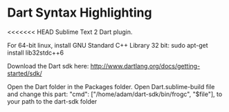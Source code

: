 Dart Syntax Highlighting
============================
<<<<<<< HEAD
Sublime Text 2 Dart plugin.

For 64-bit linux, install GNU Standard C++ Library 32 bit:
	sudo apt-get install lib32stdc++6


Download the Dart sdk here:
	http://www.dartlang.org/docs/getting-started/sdk/

Open the Dart folder in the Packages folder.
Open Dart.sublime-build file and change this part:
	"cmd": ["/home/adam/dart-sdk/bin/frogc", "$file"],
to your path to the dart-sdk folder
